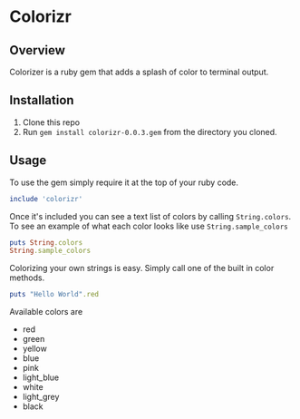 # Colorizr
## Overview
Colorizer is a ruby gem that adds a splash of color to terminal output.

## Installation
1. Clone this repo
2. Run `gem install colorizr-0.0.3.gem` from the directory you cloned.

## Usage
To use the gem simply require it at the top of your ruby code.
```ruby
include 'colorizr'
```
Once it's included you can see a text list of colors by calling `String.colors`.
To see an example of what each color looks like use `String.sample_colors`
```ruby
puts String.colors
String.sample_colors
```
Colorizing your own strings is easy. Simply call one of the built in color methods.
```ruby
puts "Hello World".red
```
Available colors are
* red
* green
* yellow
* blue
* pink
* light_blue
* white
* light_grey
* black
